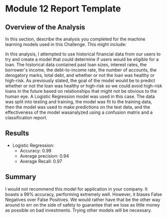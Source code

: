 # Module 12 Report Template

## Overview of the Analysis

In this section, describe the analysis you completed for the machine learning models used in this Challenge. This might include:

In this analysis, I attempted to use historical financial data from our users to try and create a model that could determine if users would be eligible for a loan. The historical data contained past loan sizes, interest rates, the borrower's income, the debt-to-income rate, the number of accounts, the derogatory marks, total debt, and whether or not the loan was healthy or high-risk. As previously stated, the goal of the model would be to predict whether or not the loan was healthy or high-risk so we could avoid high-risk loans in the future based on relationships that might not be obvious to the human eye. A Logistic Regression model was used in this case. The data was split into testing and training, the model was fit to the training data, then the model was used to make predictions on the test data, and the effectiveness of the model wasanalyzed using a confusion matrix and a classification report.

## Results

* Logistic Regression:
    * Accuracy: 0.99
    * Average precision: 0.94
    * Average Recall: 0.97

## Summary

I would not recommend this model for application in your company. It boasts a 99% accuracy, performing extremely well. However, it biases False Negatives over False Positives. We would rather have that be the other way around to err on the side of safety to guarantee that we lose as little money as possible on bad investments. Trying other models will be necessary.